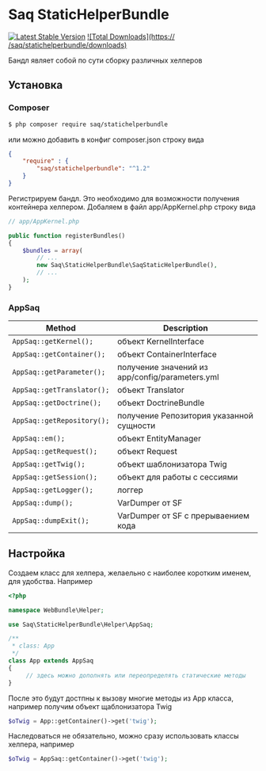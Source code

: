 Saq StaticHelperBundle
=================
[![Latest Stable Version](https://poser.pugx.org/saq/statichelperbundle/v/stable)](https://packagist.org/packages/saq/statichelperbundle)
[![Total Downloads](https:// /saq/statichelperbundle/downloads)](https://packagist.org/packages/saq/statichelperbundle)

Бандл являет собой по сути сборку различных хелперов

Установка
------------

### Composer
```bash
$ php composer require saq/statichelperbundle
```
или можно добавить в конфиг composer.json строку вида
```json
{
    "require" : {
        "saq/statichelperbundle": "^1.2"
    }
}
```
Регистрируем бандл. Это необходимо для возможности получения контейнера хелпером.
Добаляем в файл app/AppKernel.php строку вида

```php
// app/AppKernel.php

public function registerBundles()
{
    $bundles = array(
        // ...
        new Saq\StaticHelperBundle\SaqStaticHelperBundle(),
        // ...
    );
}
```

### AppSaq

Method                                              | Description
--------------------------------------------------- | --------------------------------------------------
`AppSaq::getKernel();`                              | объект KernelInterface
`AppSaq::getContainer();`                           | объект ContainerInterface
`AppSaq::getParameter();`                           | получение значений из app/config/parameters.yml
`AppSaq::getTranslator();`                          | объект Translator
`AppSaq::getDoctrine();`                            | объект DoctrineBundle
`AppSaq::getRepository();`                          | получение Репозитория указанной сущности
`AppSaq::em();`                                     | объект EntityManager
`AppSaq::getRequest();`                        		| объект Request
`AppSaq::getTwig();`                                | объект шаблонизатора Twig
`AppSaq::getSession();`                             | объект для работы с сессиями
`AppSaq::getLogger();`                              | логгер
`AppSaq::dump();`                                   | VarDumper от SF
`AppSaq::dumpExit();`                               | VarDumper от SF c прерываением кода


Настройка
-------------
Создаем класс для хелпера, желаельно с наиболее коротким именем, для удобства.
Например
```php
<?php

namespace WebBundle\Helper;

use Saq\StaticHelperBundle\Helper\AppSaq;

/**
 * class: App
 */
class App extends AppSaq
{ 
	 // здесь можно дополнять или переопределять статические методы
}
```
После это будут достпны к вызову многие методы из App класса, например
получим объект щаблонизатора Twig
```php
$oTwig = App::getContainer()->get('twig');
```

Наследоваться не обязательно, можно сразу использовать классы хелпера, например
```php
$oTwig = AppSaq::getContainer()->get('twig');
```